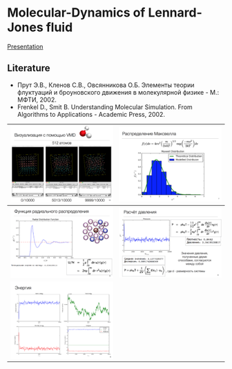 # Molecular-Dynamics of Lennard-Jones fluid

[Presentation](presentation.pdf)

## Literature
- Прут Э.В., Кленов С.В., Овсянникова О.Б. Элементы теории флуктуаций и броуновского движения в молекулярной физике - М.: МФТИ, 2002.
- Frenkel D., Smit B. Understanding Molecular Simulation. From Algorithms to Applications - Academic Press, 2002.

| <img src='img/5.png'>     | <img src='img/2.png'>     |
| :------------- | :------------- |
| <img src='img/3.png'>      | <img src='img/4.png'>       |
| <img src='img/1.png'> | |
